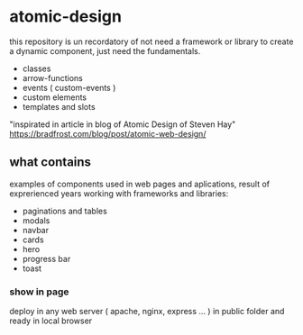# atomic-design

this repository is un recordatory of not need a framework or library to 
create a dynamic component, just need the fundamentals.

- classes
- arrow-functions
- events ( custom-events )
- custom elements
- templates and slots

"inspirated in article in blog of Atomic Design of Steven Hay"
https://bradfrost.com/blog/post/atomic-web-design/

## what contains
examples of components used in web pages and aplications, result of exprerienced years
working with frameworks and libraries:

- paginations and tables
- modals
- navbar
- cards
- hero
- progress bar
- toast

### show in page
deploy in any web server ( apache, nginx, express ... ) in public folder and ready in local browser